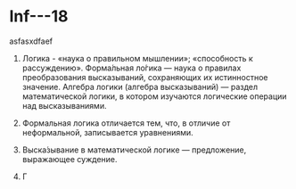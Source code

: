 # Inf---18
asfasxdfaef

1. Логика -  «наука о правильном мышлении»; «способность к рассуждению».  Форма́льная ло́гика — наука о правилах преобразования высказываний, сохраняющих их истинностное значение.  Алгебра логики (алгебра высказываний) — раздел математической логики, в котором изучаются логические операции над высказываниями.

2. Формальная логика отличается тем, что, в отличие от неформальной, записывается уравнениями.

3. Выска́зывание в математической логике — предложение, выражающее суждение.

4. Г
